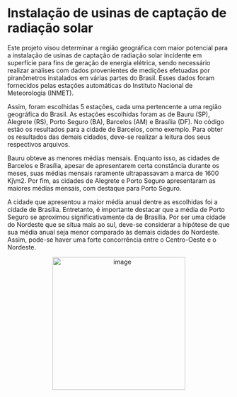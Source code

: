 # Instalação de usinas de captação de radiação solar

Este projeto visou determinar a região geográfica com maior potencial para a instalação de usinas de captação de radiação solar incidente em superfície para fins de geração de energia elétrica, sendo necessário realizar análises com dados provenientes de medições efetuadas por piranômetros instalados em várias partes do Brasil. Esses dados foram fornecidos pelas estações automáticas do Instituto Nacional de Meteorologia (INMET).

Assim, foram escolhidas 5 estações, cada uma pertencente a uma região geográfica do Brasil. As estações escolhidas foram as de Bauru (SP),  Alegrete (RS), Porto Seguro (BA), Barcelos (AM) e Brasília (DF). No código estão os resultados para a cidade de Barcelos, como exemplo. Para obter os resultados das demais cidades, deve-se realizar a leitura dos seus respectivos arquivos.

Bauru obteve as menores médias mensais. Enquanto isso, as cidades de Barcelos e Brasília, apesar de apresentarem certa constância durante os meses, suas médias mensais raramente ultrapassavam a marca de 1600 Kj\m2. Por fim, as cidades de Alegrete e Porto Seguro apresentaram as maiores médias mensais, com destaque para Porto Seguro.

A cidade que apresentou a maior média anual dentre as escolhidas foi a cidade de Brasília. Entretanto, é importante destacar que a média de Porto Seguro se aproximou significativamente da de Brasília. Por ser uma cidade do Nordeste que se situa mais ao sul, deve-se considerar a hipótese de que sua média anual seja menor comparado às demais cidades do Nordeste. Assim, pode-se haver uma forte concorrência entre o Centro-Oeste e o Nordeste.

<div style="text-align: center;">
  <img src="https://github.com/user-attachments/assets/2012df02-87cf-4025-9608-3203d6697c5c" alt="image" width="300"/>
</div>

